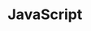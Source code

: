# JavaScript

<!--
It should include...
Presentation
What is JS
History
Specification: https://javascript.info/manuals-specifications
Browser support: http://caniuse.com/
scrip tag
What's a statement
strict mode
variables
-->